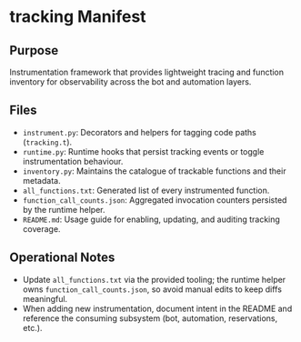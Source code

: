 # tracking Manifest

## Purpose
Instrumentation framework that provides lightweight tracing and function inventory for observability across the bot and automation layers.

## Files
- `instrument.py`: Decorators and helpers for tagging code paths (`tracking.t`).
- `runtime.py`: Runtime hooks that persist tracking events or toggle instrumentation behaviour.
- `inventory.py`: Maintains the catalogue of trackable functions and their metadata.
- `all_functions.txt`: Generated list of every instrumented function.
- `function_call_counts.json`: Aggregated invocation counters persisted by the runtime helper.
- `README.md`: Usage guide for enabling, updating, and auditing tracking coverage.

## Operational Notes
- Update `all_functions.txt` via the provided tooling; the runtime helper owns `function_call_counts.json`, so avoid manual edits to keep diffs meaningful.
- When adding new instrumentation, document intent in the README and reference the consuming subsystem (bot, automation, reservations, etc.).
